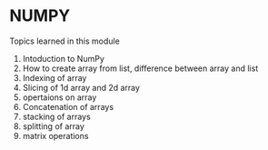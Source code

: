 # NUMPY

Topics learned in this module 

1. Intoduction to NumPy
2. How to create array from list, difference between array and list
3. Indexing of array
4. Slicing of 1d array and 2d array
5. opertaions on array
6. Concatenation of arrays
7. stacking of arrays
8. splitting of array
9. matrix operations 
    

